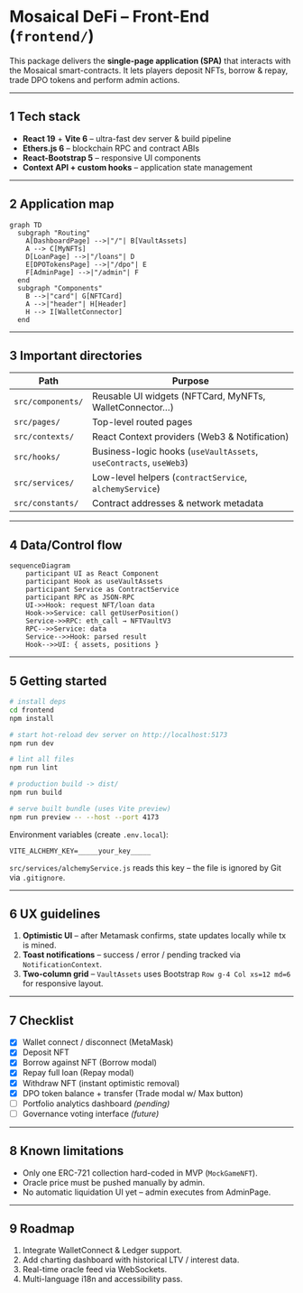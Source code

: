 # Mosaical DeFi – Front-End (`frontend/`)

This package delivers the **single-page application (SPA)** that interacts with the Mosaical smart-contracts.  It lets players deposit NFTs, borrow & repay, trade DPO tokens and perform admin actions.

---
## 1  Tech stack
* **React 19** + **Vite 6** – ultra-fast dev server & build pipeline
* **Ethers.js 6** – blockchain RPC and contract ABIs
* **React-Bootstrap 5** – responsive UI components
* **Context API + custom hooks** – application state management

---
## 2  Application map
```mermaid
graph TD
  subgraph "Routing"
    A[DashboardPage] -->|"/"| B[VaultAssets]
    A --> C[MyNFTs]
    D[LoanPage] -->|"/loans"| D
    E[DPOTokensPage] -->|"/dpo"| E
    F[AdminPage] -->|"/admin"| F
  end
  subgraph "Components"
    B -->|"card"| G[NFTCard]
    A -->|"header"| H[Header]
    H --> I[WalletConnector]
  end
```

---
## 3  Important directories
| Path | Purpose |
|------|---------|
| `src/components/` | Reusable UI widgets (NFTCard, MyNFTs, WalletConnector…) |
| `src/pages/` | Top-level routed pages |
| `src/contexts/` | React Context providers (Web3 & Notification) |
| `src/hooks/` | Business-logic hooks (`useVaultAssets`, `useContracts`, `useWeb3`) |
| `src/services/` | Low-level helpers (`contractService`, `alchemyService`) |
| `src/constants/` | Contract addresses & network metadata |

---
## 4  Data/Control flow
```mermaid
sequenceDiagram
    participant UI as React Component
    participant Hook as useVaultAssets
    participant Service as ContractService
    participant RPC as JSON-RPC
    UI->>Hook: request NFT/loan data
    Hook->>Service: call getUserPosition()
    Service->>RPC: eth_call → NFTVaultV3
    RPC-->>Service: data
    Service-->>Hook: parsed result
    Hook-->>UI: { assets, positions }
```

---
## 5  Getting started
```bash
# install deps
cd frontend
npm install

# start hot-reload dev server on http://localhost:5173
npm run dev

# lint all files
npm run lint

# production build -> dist/
npm run build

# serve built bundle (uses Vite preview)
npm run preview -- --host --port 4173
```

Environment variables (create `.env.local`):
```
VITE_ALCHEMY_KEY=_____your_key_____
```
`src/services/alchemyService.js` reads this key – the file is ignored by Git via `.gitignore`.

---
## 6  UX guidelines
1. **Optimistic UI** – after Metamask confirms, state updates locally while tx is mined.
2. **Toast notifications** – success / error / pending tracked via `NotificationContext`.
3. **Two-column grid** – `VaultAssets` uses Bootstrap `Row g-4 Col xs=12 md=6` for responsive layout.

---
## 7  Checklist
- [x] Wallet connect / disconnect (MetaMask)
- [x] Deposit NFT
- [x] Borrow against NFT (Borrow modal)
- [x] Repay full loan (Repay modal)
- [x] Withdraw NFT (instant optimistic removal)
- [x] DPO token balance + transfer (Trade modal w/ Max button)
- [ ] Portfolio analytics dashboard _(pending)_
- [ ] Governance voting interface _(future)_

---
## 8  Known limitations
* Only one ERC-721 collection hard-coded in MVP (`MockGameNFT`).
* Oracle price must be pushed manually by admin.
* No automatic liquidation UI yet – admin executes from AdminPage.

---
## 9  Roadmap
1. Integrate WalletConnect & Ledger support.
2. Add charting dashboard with historical LTV / interest data.
3. Real-time oracle feed via WebSockets.
4. Multi-language i18n and accessibility pass.
